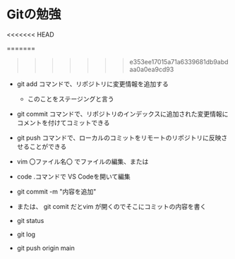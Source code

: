 # Gitの勉強
<<<<<<< HEAD

=======
>>>>>>> e353ee17015a71a6339681db9abdaa0a0ea9cd93
- git add コマンドで、リポジトリに変更情報を追加する
  - このことをステージングと言う
- git commit コマンドで、リポジトリのインデックスに追加された変更情報にコメントを付けてコミットできる
- git push コマンドで、ローカルのコミットをリモートのリポジトリに反映させることができる

- vim 〇ファイル名〇 でファイルの編集、または
- code .コマンドで VS Codeを開いて編集
- git commit -m "内容を追加"
- または、 git comit だとvim が開くのでそこにコミットの内容を書く
- git status
- git log
- git push origin main
